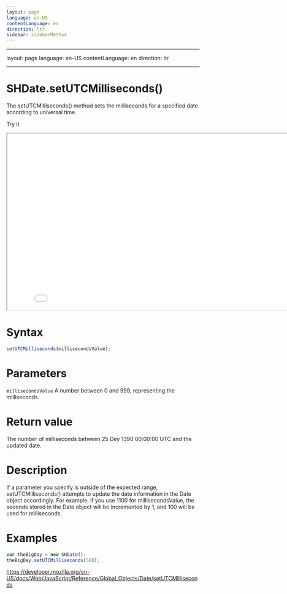 ```yaml
---
layout: page
language: en-US
contentLanguage: en
direction: ltr
sidebar: sidebarMethod
---
```


---

layout: page
language: en-US
contentLanguage: en
direction: ltr

---

# SHDate.setUTCMilliseconds()

The setUTCMilliseconds() method sets the milliseconds for a specified date according to universal time.

Try it

<iframe style="width: 830px; height: 460px;" src="/SHDateTime-js/examples/live.html?function=setUTCMilliseconds" title="MDN Web Docs Interactive Example" loading="lazy"></iframe>
<br/>

# Syntax

```js
setUTCMilliseconds(millisecondsValue);
```

# Parameters

<code>millisecondsValue</code>
A number between 0 and 999, representing the milliseconds.

# Return value

The number of milliseconds between 25 Dey 1390 00:00:00 UTC and the updated date.

# Description

If a parameter you specify is outside of the expected range, setUTCMilliseconds() attempts to update the date information in the Date object accordingly. For example, if you use 1100 for millisecondsValue, the seconds stored in the Date object will be incremented by 1, and 100 will be used for milliseconds.

# Examples

```js
var theBigDay = new SHDate();
theBigDay.setUTCMilliseconds(500);
```

https://developer.mozilla.org/en-US/docs/Web/JavaScript/Reference/Global_Objects/Date/setUTCMilliseconds
